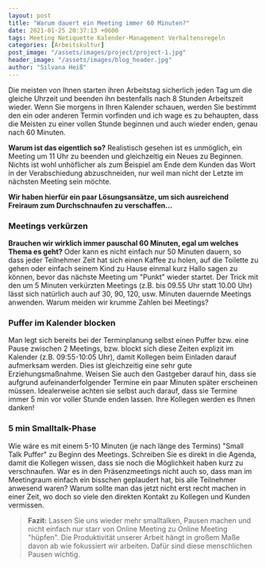 ```yaml
---
layout: post
title: "Warum dauert ein Meeting immer 60 Minuten?"
date: 2021-01-25 20:37:13 +0600
tags: Meeting Netiquette Kalender-Management Verhaltensregeln
categories: [Arbeitskultur]
post_image: "/assets/images/project/project-1.jpg"
header_image: "/assets/images/blog_header.jpg"
author: "Silvana Heiß"
---
```

Die meisten von Ihnen starten ihren Arbeitstag sicherlich jeden Tag um die gleiche Uhrzeit und beenden ihn bestenfalls nach 8 Stunden Arbeitszeit wieder. Wenn Sie morgens in Ihren Kalender schauen, werden Sie bestimmt den ein oder anderen Termin vorfinden und ich wage es zu behaupten, dass die Meisten zu einer vollen Stunde beginnen und auch wieder enden, genau nach 60 Minuten. 

__Warum ist das eigentlich so?__ Realistisch gesehen ist es unmöglich, ein Meeting um 11 Uhr zu beenden und gleichzeitig ein Neues zu Beginnen. Nichts ist wohl unhöflicher als zum Beispiel am Ende dem Kunden das Wort in der Verabschiedung abzuschneiden, nur weil man nicht der Letzte im nächsten Meeting sein möchte. 

__Wir haben hierfür ein paar Lösungsansätze, um sich ausreichend Freiraum zum Durchschnaufen zu verschaffen...__

### Meetings verkürzen
__Brauchen wir wirklich immer pauschal 60 Minuten, egal um welches Thema es geht?__ Oder kann es nicht einfach nur 50 Minuten dauern, so dass jeder Teilnehmer Zeit hat sich einen Kaffee zu holen, auf die Toilette zu gehen oder einfach seinem Kind zu Hause einmal kurz Hallo sagen zu können, bevor das nächste Meeting um "Punkt" wieder startet. 
Der Trick mit den um 5 Minuten verkürzten Meetings (z.B. bis 09.55 Uhr statt 10.00 Uhr) lässt sich natürlich auch auf 30, 90, 120, usw. Minuten dauernde Meetings anwenden. Warum meiden wir krumme Zahlen bei Meetings?

### Puffer im Kalender blocken
Man legt sich bereits bei der Terminplanung selbst einen Puffer bzw. eine Pause zwischen 2 Meetings, bzw. blockt sich diese Zeiten explizit im Kalender (z.B. 09:55-10:05 Uhr), damit Kollegen beim Einladen darauf aufmerksam werden. Dies ist gleichzeitig eine sehr gute Erziehungsmaßnahme. Weisen Sie auch den Gastgeber darauf hin, dass sie aufgrund aufeinanderfolgender Termine ein paar Minuten später erscheinen müssen.
Idealerweise achten sie selbst auch darauf, dass sie Termine immer 5 min vor voller Stunde enden lassen. Ihre Kollegen werden es Ihnen danken!

### 5 min Smalltalk-Phase 
Wie wäre es mit einem 5-10 Minuten (je nach länge des Termins) "Small Talk Puffer" zu Beginn des Meetings. Schreiben Sie es direkt in die Agenda, damit die Kollegen wissen, dass sie noch die Möglichkeit haben kurz zu verschnaufen. War es in den Präsenzmeetings nicht auch so, dass man im Meetingraum einfach ein bisschen geplaudert hat, bis alle Teilnehmer anwesend waren? Warum sollte man das jetzt nicht erst recht machen in einer Zeit, wo doch so viele den direkten Kontakt zu Kollegen und Kunden vermissen. 

> __Fazit:__
> Lassen Sie uns wieder mehr smalltalken, Pausen machen und nicht einfach nur starr von Online Meeting zu Online Meeting "hüpfen". Die Produktivität unserer Arbeit hängt in großem Maße davon ab wie fokussiert wir arbeiten. Dafür sind diese menschlichen Pausen wichtig.